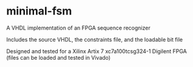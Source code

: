 # minimal-fsm
A VHDL implementation of an FPGA sequence recognizer

Includes the source VHDL, the constraints file, and the loadable bit file

Designed and tested for a Xilinx Artix 7 xc7a100tcsg324-1 Digilent FPGA (files can be loaded and tested in Vivado)
